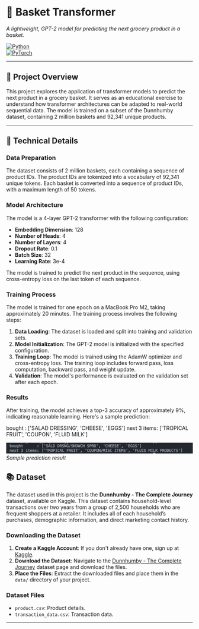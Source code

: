 # 🛒 Basket Transformer

*A lightweight, GPT-2 model for predicting the next grocery product in a basket.*

[![Python](https://img.shields.io/badge/Python-3.9+-blue.svg)](https://www.python.org/downloads/)  
[![PyTorch](https://img.shields.io/badge/PyTorch-2.x-orange.svg)](https://pytorch.org/)  

---

## 🎯 Project Overview

This project explores the application of transformer models to predict the next product in a grocery basket. It serves as an educational exercise to understand how transformer architectures can be adapted to real-world sequential data. The model is trained on a subset of the Dunnhumby dataset, containing 2 million baskets and 92,341 unique products.

---

## 🧠 Technical Details

### Data Preparation
The dataset consists of 2 million baskets, each containing a sequence of product IDs. The product IDs are tokenized into a vocabulary of 92,341 unique tokens. Each basket is converted into a sequence of product IDs, with a maximum length of 50 tokens.

### Model Architecture
The model is a 4-layer GPT-2 transformer with the following configuration:
- **Embedding Dimension**: 128
- **Number of Heads**: 4
- **Number of Layers**: 4
- **Dropout Rate**: 0.1
- **Batch Size**: 32
- **Learning Rate**: 3e-4

The model is trained to predict the next product in the sequence, using cross-entropy loss on the last token of each sequence.

### Training Process
The model is trained for one epoch on a MacBook Pro M2, taking approximately 20 minutes. The training process involves the following steps:
1. **Data Loading**: The dataset is loaded and split into training and validation sets.
2. **Model Initialization**: The GPT-2 model is initialized with the specified configuration.
3. **Training Loop**: The model is trained using the AdamW optimizer and cross-entropy loss. The training loop includes forward pass, loss computation, backward pass, and weight update.
4. **Validation**: The model's performance is evaluated on the validation set after each epoch.

### Results
After training, the model achieves a top-3 accuracy of approximately 9%, indicating reasonable learning. Here's a sample prediction:

bought      : ['SALAD DRESSING', 'CHEESE', 'EGGS']
next 3 items: ['TROPICAL FRUIT', 'COUPON', 'FLUID MILK']

![First Result](first_result.png)  
*Sample prediction result*

## 📚 Dataset

The dataset used in this project is the **Dunnhumby - The Complete Journey** dataset, available on Kaggle. This dataset contains household-level transactions over two years from a group of 2,500 households who are frequent shoppers at a retailer. It includes all of each household’s purchases, demographic information, and direct marketing contact history.

### Downloading the Dataset
1. **Create a Kaggle Account**: If you don't already have one, sign up at [Kaggle](https://www.kaggle.com).
2. **Download the Dataset**: Navigate to the [Dunnhumby - The Complete Journey](https://www.kaggle.com/datasets/frtgnn/dunnhumby-the-complete-journey) dataset page and download the files.
3. **Place the Files**: Extract the downloaded files and place them in the `data/` directory of your project.

### Dataset Files
- `product.csv`: Product details.
- `transaction_data.csv`: Transaction data.

---
